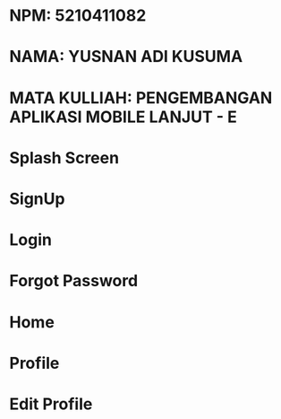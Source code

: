 # NPM: 5210411082

# NAMA: YUSNAN ADI KUSUMA

# MATA KULLIAH: PENGEMBANGAN APLIKASI MOBILE LANJUT - E

# Splash Screen

# SignUp

# Login

# Forgot Password

# Home

# Profile

# Edit Profile
